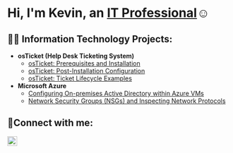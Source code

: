 <h1>Hi, I'm Kevin, an <a href="https://linkedin.com/in/Josh">IT Professional</a>☺</h1>

<h2>👨‍💻 Information Technology Projects:</h2>

- <b>osTicket (Help Desk Ticketing System)</b>
  - [osTicket: Prerequisites and Installation](https://github.com/kloza10/osticket-prereqs)
  - [osTicket: Post-Installation Configuration](https://github.com/kloza10/osticket-post-instsall-congif)
  - [osTicket: Ticket Lifecycle Examples](https://github.com/kloza10/osticket-lifecycle)
- <b>Microsoft Azure</b>
  - [Configuring On-premises Active Directory within Azure VMs](https://github.com/kloza10/configure-on-premises)
  - [Network Security Groups (NSGs) and Inspecting Network Protocols](https://github.com/kloza10/azure-network-protocols)

<h2>🤳Connect with me:</h2>

[<img align="left" alt="Josh | LinkedIn" width="22px" src="https://cdn.jsdelivr.net/npm/simple-icons@v3/icons/linkedin.svg" />][linkedin]


[linkedin]: https://linkedin.com/in/Josh
